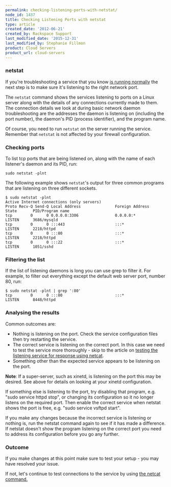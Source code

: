 ```yaml
---
permalink: checking-listening-ports-with-netstat/
node_id: 1437
title: Checking Listening Ports with netstat
type: article
created_date: '2012-06-21'
created_by: Rackspace Support
last_modified_date: '2015-12-31'
last_modified_by: Stephanie Fillmon
product: Cloud Servers
product_url: cloud-servers
---
```


### netstat

If you're troubleshooting a service that you know [is running normally](/how-to/checking-system-load-on-linux)
the next step is to make sure it's listening to the right network port.

The `netstat` command shows the services listening to ports on a Linux
server along with the details of any connections currently made to them.
The connection details we look at during basic network daemon
troubleshooting are the addresses the daemon is listening on (including
the port number), the daemon's PID (process identifier), and the program
name.

Of course, you need to run `netstat` on the server running the service.
Remember that `netstat` is not affected by your firewall configuration.

### Checking ports

To list tcp ports that are being listened on, along with the name of
each listener's daemon and its PID, run:

    sudo netstat -plnt

The following example shows `netstat`'s output for three common programs
that are listening on three different sockets.

    $ sudo netstat -plnt
    Active Internet connections (only servers)
    Proto Recv-Q Send-Q Local Address               Foreign Address             State       PID/Program name
    tcp        0      0 0.0.0.0:3306                0.0.0.0:*                   LISTEN      3686/mysqld
    tcp        0      0 :::443                      :::*                        LISTEN      2218/httpd
    tcp        0      0 :::80                       :::*                        LISTEN      2218/httpd
    tcp        0      0 :::22                       :::*                        LISTEN      1051/sshd

### Filtering the list

If the list of listening daemons is long you can use grep to filter it.
For example, to filter out everything except the default web server port, number 80, run:

    $ sudo netstat -plnt | grep ':80'
    tcp        0      0 :::80                       :::*                        LISTEN      8448/httpd

### Analysing the results

Common outcomes are:

-   Nothing is listening on the port. Check the service configuration
    files then try restarting the service.
-   The correct service is listening on the correct port. In this case
    we need to test the service more thoroughly - skip to the article on
    [testing the listening service for response using
    netcat](/how-to/testing-network-services-with-netcat).
-   Something other than the expected service appears to be listening on
    the port.

**Note**: If a super-server, such as xinetd,
is listening on the port this may be desired. See above for details on
looking at your xinetd configuration.

If something else is listening to the port, try disabling that program,
e.g. "sudo service httpd stop", or changing its configuration so it no
longer listens on the required port. Then enable the correct service
when netstat shows the port is free, e.g. "sudo service vsftpd start".

If you make any changes because the incorrect service is listening or
nothing is, run the netstat command again to see if it has made a
difference. If netstat doesn't show the program listening on the correct
port you need to address its configuration before you go any further.

### Outcome

If you make changes at this point make sure to test your setup - you may
have resolved your issue.

If not, let's continue to test connections to the service by using [the netcat command.](/how-to/testing-network-services-with-netcat)
